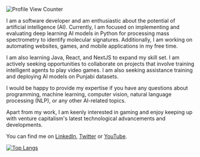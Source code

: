 ![Profile View Counter](https://komarev.com/ghpvc/?username=harmindersinghnijjar&color=red)

I am a software developer and am enthusiastic about the potential of artificial intelligence (AI). Currently, I am focused on implementing and evaluating deep learning AI models in Python for processing mass spectrometry to identify molecular signatures. Additionally, I am working on automating websites, games, and mobile applications in my free time.

I am also learning Java, React, and NextJS to expand my skill set. I am actively seeking opportunities to collaborate on projects that involve training intelligent agents to play video games. I am also seeking assistance training and deploying AI models on Punjabi datasets.

I would be happy to provide my expertise if you have any questions about programming, machine learning, computer vision, natural language processing (NLP), or any other AI-related topics.

Apart from my work, I am keenly interested in gaming and enjoy keeping up with venture capitalism's latest technological advancements and developments.

You can find me on [LinkedIn](https://www.linkedin.com/in/harmindersinghnijjar/), [Twitter](https://twitter.com/harmindersnijja) or [YouTube](https://www.youtube.com/@harmindersinghnijjar/).

[![Top Langs](https://github-readme-stats.vercel.app/api/top-langs/?username=harmindersinghnijjar&layout=compact)](https://github.com/anuraghazra/github-readme-stats) 




<!--
**harmindersinghnijjar/harmindersinghnijjar** is a ✨ _special_ ✨ repository because its `README.md` (this file) appears on your GitHub profile.

-->

